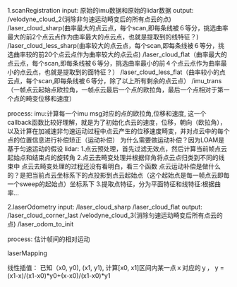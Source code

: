 1.scanRegistration
input: 原始的imu数据和原始的lidar数据
output: 
  /velodyne_cloud_2(消除非匀速运动畸变后的所有点云的点)
  /laser_cloud_sharp(曲率最大的点云点，每个scan,即每条线被６等分，挑选曲率最大的前2个点云点作为曲率最大的点云点，也就是提取到的线特征？)
  /laser_cloud_less_sharp(曲率较大的点云点，每个scan,即每条线被６等分，挑选曲率较的前20个点云点作为曲率较大的点云点)
  /laser_cloud_flat（曲率最大的点云点，每个scan,即每条线被６等分，挑选曲率最小的前４个点云点作为曲率最小的点云点，也就是提取到的面特征？）
  /laser_cloud_less_flat（曲率较小的点云点，每个scan,即每条线被６等分，除了以上所有剩余的点云点）
  /imu_trans（一帧点云起始点欧拉角，一帧点云最后一个点的欧拉角，最后一个点相对于第一个点的畸变位移和速度）

process:
  imu:计算每一个imu msg对应的点的欧拉角,位移和速度,
  这一个callback函数比较好理解，就是为了初始化点云的速度，位移，朝向（欧拉角），以及计算在加减速非匀速运动过程中点云产生的位移速度畸变，并对点云中的每个点的位置信息进行补偿矫正（运动补偿）
  为什么需要做运动补偿？因为LOAM是基于匀速运动的假设
  lidar:
    1.点云预处理，首先过滤无效点，然后计算当前帧点云起始点和结束点的旋转角
    2.点云去畸变处理并根据仰角将点云点归类到不同的线束中
      点云去畸变处理的过程还没有看明白，看三个函数
      点云运动补偿是做什么的？是把当前点云坐标系下的点投影到点云起始点（这个起始点是每一帧点云即每一个sweep的起始点）坐标系下
    3.提取点特征，分为平面特征和线特征:根据曲率...

2.laserOdometry
input:
  /laser_cloud_sharp
  /laser_cloud_flat
output:
  /laser_cloud_corner_last
  /velodyne_cloud_3(消除匀速运动畸变后所有点云的点)
  /laser_odom_to_init

process: 估计帧间的相对运动

laserMapping



线性插值：
已知（x0, y0), (x1, y1), 计算[x0, x1]区间内某一点ｘ对应的ｙ，
y = (x1-x)/(x1-x0)*y0+(x-x0)/(x1-x0)*y1 
